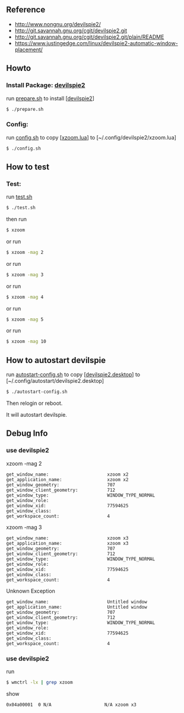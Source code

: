 
## Reference

* http://www.nongnu.org/devilspie2/
* http://git.savannah.gnu.org/cgit/devilspie2.git
* http://git.savannah.gnu.org/cgit/devilspie2.git/plain/README
* https://www.justingedge.com/linux/devilspie2-automatic-window-placement/


## Howto

### Install Package: [devilspie2](https://packages.ubuntu.com/bionic/devilspie2)

run [prepare.sh](prepare.sh) to install [[devilspie2](https://packages.ubuntu.com/bionic/devilspie2)]

``` sh
$ ./prepare.sh
```

### Config:

run [config.sh](config.sh) to copy [[xzoom.lua](xzoom.lua)] to [~/.config/devilspie2/xzoom.lua]

``` sh
$ ./config.sh
```


## How to test

### Test:

run [test.sh](test.sh)

``` sh
$ ./test.sh
```

then run

``` sh
$ xzoom
```

or run

``` sh
$ xzoom -mag 2
```

or run

``` sh
$ xzoom -mag 3
```

or run

``` sh
$ xzoom -mag 4
```

or run

``` sh
$ xzoom -mag 5
```

or run

``` sh
$ xzoom -mag 10
```

## How to autostart devilspie

run [autostart-config.sh](autostart-config.sh) to copy [[devilspie2.desktop](devilspie2.desktop)] to [~/.config/autostart/devilspie2.desktop]

``` sh
$ ./autostart-config.sh
```

Then relogin or reboot.

It will autostart devilspie.

## Debug Info

### use devilspie2

xzoom -mag 2

```
get_window_name:                      xzoom x2
get_application_name:                 xzoom x2
get_window_geometry:                  707
get_window_client_geometry:           712
get_window_type:                      WINDOW_TYPE_NORMAL
get_window_role:                      
get_window_xid:                       77594625
get_window_class:                     
get_workspace_count:                  4
```

xzoom -mag 3

```
get_window_name:                      xzoom x3
get_application_name:                 xzoom x3
get_window_geometry:                  707
get_window_client_geometry:           712
get_window_type:                      WINDOW_TYPE_NORMAL
get_window_role:                      
get_window_xid:                       77594625
get_window_class:                     
get_workspace_count:                  4

```

Unknown Exception

```
get_window_name:                      Untitled window
get_application_name:                 Untitled window
get_window_geometry:                  707
get_window_client_geometry:           712
get_window_type:                      WINDOW_TYPE_NORMAL
get_window_role:                      
get_window_xid:                       77594625
get_window_class:                     
get_workspace_count:                  4
```

### use devilspie2

run

``` sh
$ wmctrl -lx | grep xzoom
```

show

```
0x04a00001  0 N/A                    N/A xzoom x3
```
